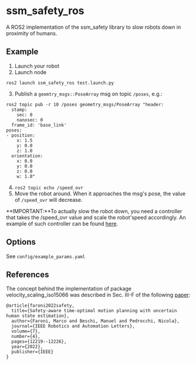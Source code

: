 # ssm_safety_ros

A ROS2 implementation of the ssm_safety library to slow robots down in proximity of humans.

## Example

1. Launch your robot
2. Launch node
```
ros2 launch ssm_safety_ros test.launch.py
```
3. Publish a ```geomtry_msgs::PoseArray``` msg on topic ```/poses```, e.g.:
```
ros2 topic pub -r 10 /poses geometry_msgs/PoseArray "header:
  stamp:
    sec: 0
    nanosec: 0
  frame_id: 'base_link'
poses:
- position:
    x: 1.5
    y: 0.0
    z: 1.0
  orientation:
    x: 0.0
    y: 0.0
    z: 0.0
    w: 1.0"
```
4. ```ros2 topic echo /speed_ovr```
5. Move the robot around. When it approaches the msg's pose, the value of ```/speed_ovr``` will decrease.

**IMPORTANT:**To actually slow the robot down, you need a controller that takes the /speed_ovr value and scale the robot'speed accordingly.
An example of such controller can be found [here](https://github.com/JRL-CARI-CNR-UNIBS/scaled_follow_joint_trajectory_controller_ros2).

## Options

See ```config/example_params.yaml```

## References

The concept behind the implementation of package velocity_scaling_iso15066 was described in Sec. III-F of the following [paper](https://arxiv.org/pdf/2210.11655.pdf ):
```
@article{faroni2022safety,
  title={Safety-aware time-optimal motion planning with uncertain human state estimation},
  author={Faroni, Marco and Beschi, Manuel and Pedrocchi, Nicola},
  journal={IEEE Robotics and Automation Letters},
  volume={7},
  number={4},
  pages={12219--12226},
  year={2022},
  publisher={IEEE}
}
```

